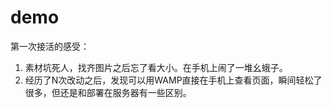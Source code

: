 # demo
第一次接活的感受：
1. 素材坑死人，找齐图片之后忘了看大小。在手机上闹了一堆幺蛾子。
2. 经历了N次改动之后，发现可以用WAMP直接在手机上查看页面，瞬间轻松了很多，但还是和部署在服务器有一些区别。
